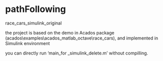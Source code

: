 # pathFollowing
race_cars_simulink_original

the project is based on the demo in Acados package (acados\examples\acados_matlab_octave\race_cars), and implemented in Simulink environment

you can directly run ‘main_for _simulink_delete.m’ without compilling.
